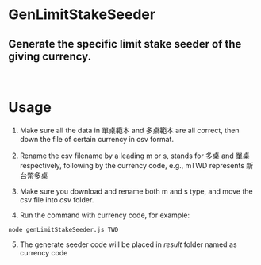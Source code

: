# GenLimitStakeSeeder

## Generate the specific limit stake seeder of the giving currency.
<br/>

# Usage
1. Make sure all the data in 單桌範本 and 多桌範本 are all correct, then down the file of certain currency in csv format.

2. Rename the csv filename by a leading m or s, stands for 多桌 and 單桌 respectively, following by the currency code, e.g., mTWD represents 新台幣多桌

3. Make sure you download and rename both m and s type, and move the csv file into *csv* folder.

4. Run the command with currency code, for example:
```
node genLimitStakeSeeder.js TWD
```
5. The generate seeder code will be placed in *result* folder named as currency code